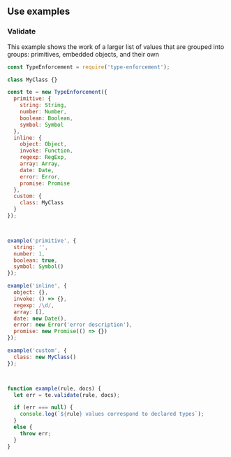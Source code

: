 ## Use examples

### Validate

This example shows the work of a larger list of values that are grouped into groups: primitives, embedded objects, and their own

```js
const TypeEnforcement = require('type-enforcement');

class MyClass {}

const te = new TypeEnforcement({
  primitive: {
    string: String,
    number: Number,
    boolean: Boolean,
    symbol: Symbol
  },
  inline: {
    object: Object,
    invoke: Function,
    regexp: RegExp,
    array: Array,
    date: Date,
    error: Error,
    promise: Promise
  },
  custom: {
    class: MyClass
  }
});



example('primitive', {
  string: '',
  number: 1,
  boolean: true,
  symbol: Symbol()
});

example('inline', {
  object: {},
  invoke: () => {},
  regexp: /\d/,
  array: [],
  date: new Date(),
  error: new Error('error description'),
  promise: new Promise(() => {})
});

example('custom', {
  class: new MyClass()
});



function example(rule, docs) {
  let err = te.validate(rule, docs);

  if (err === null) {
    console.log(`${rule} values correspond to declared types`);
  }
  else {
    throw err;
  }
}
```
